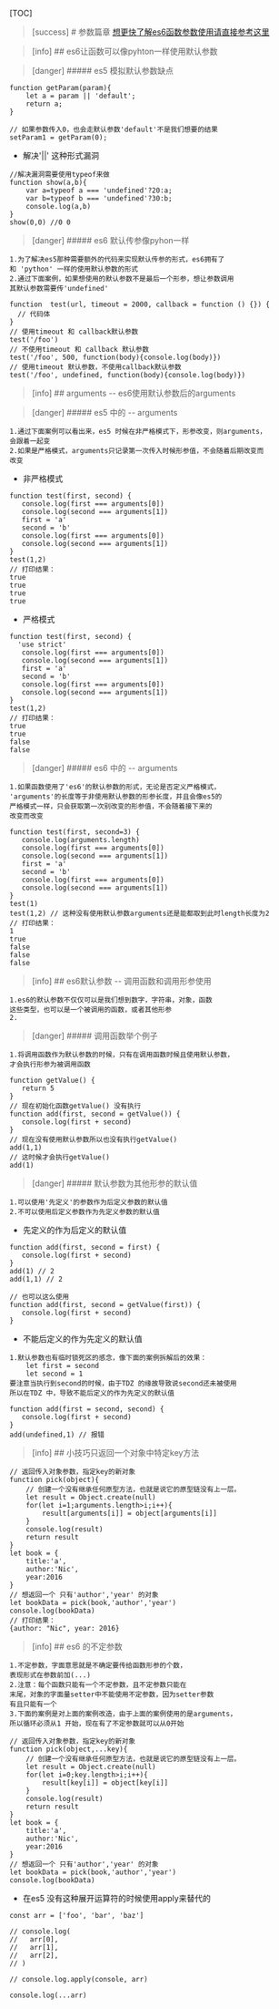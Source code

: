 [TOC]

>[success] # 参数篇章
[想更快了解es6函数参数使用请直接参考这里](https://www.kancloud.cn/cyyspring/more/1006387)

>[info] ## es6让函数可以像pyhton一样使用默认参数

>[danger] ##### es5 模拟默认参数缺点
~~~
function getParam(param){
    let a = param || 'default';
    return a;
}

// 如果参数传入0，也会走默认参数'default'不是我们想要的结果
setParam1 = getParam(0);
~~~
* 解决'||' 这种形式漏洞
~~~
//解决漏洞需要使用typeof来做
function show(a,b){
	var a=typeof a === 'undefined'?20:a;
	var b=typeof b === 'undefined'?30:b;
	console.log(a,b)
}
show(0,0) //0 0
~~~
>[danger] ##### es6 默认传参像pyhon一样
~~~
1.为了解决es5那种需要额外的代码来实现默认传参的形式，es6拥有了
和 'python' 一样的使用默认参数的形式
2.通过下面案例，如果想使用的默认参数不是最后一个形参，想让参数调用
其默认参数需要传'undefined'
~~~
~~~
function  test(url, timeout = 2000, callback = function () {}) {
  // 代码体 
}
// 使用timeout 和 callback默认参数
test('/foo')
// 不使用timeout 和 callback 默认参数
test('/foo', 500, function(body){console.log(body)})
// 使用timeout 默认参数，不使用callback默认参数
test('/foo', undefined, function(body){console.log(body)})
~~~
>[info] ## arguments -- es6使用默认参数后的arguments 

>[danger] ##### es5 中的 -- arguments
~~~
1.通过下面案例可以看出来，es5 时候在非严格模式下，形参改变，则arguments，
会跟着一起变
2.如果是严格模式，arguments只记录第一次传入时候形参值，不会随着后期改变而
改变
~~~
* 非严格模式
~~~
function test(first, second) {
   console.log(first === arguments[0])
   console.log(second === arguments[1])
   first = 'a'
   second = 'b'
   console.log(first === arguments[0])
   console.log(second === arguments[1])
}
test(1,2)
// 打印结果：
true
true
true
true
~~~
* 严格模式
~~~
function test(first, second) {
  'use strict'
   console.log(first === arguments[0])
   console.log(second === arguments[1])
   first = 'a'
   second = 'b'
   console.log(first === arguments[0])
   console.log(second === arguments[1])
}
test(1,2)
// 打印结果：
true
true
false
false
~~~
 >[danger] ##### es6 中的 -- arguments
~~~
1.如果函数使用了'es6'的默认参数的形式，无论是否定义严格模式，
'arguments'的长度等于非使用默认参数的形参长度，并且会像es5的
严格模式一样，只会获取第一次别改变的形参值，不会随着接下来的
改变而改变
~~~
~~~
function test(first, second=3) {
   console.log(arguments.length)
   console.log(first === arguments[0])
   console.log(second === arguments[1])
   first = 'a'
   second = 'b'
   console.log(first === arguments[0])
   console.log(second === arguments[1])
}
test(1)
test(1,2) // 这种没有使用默认参数arguments还是能都取到此时length长度为2
// 打印结果：
1
true
false
false
false
~~~
 >[info] ## es6默认参数 -- 调用函数和调用形参使用
~~~
1.es6的默认参数不仅仅可以是我们想到数字，字符串，对象，函数
这些类型，也可以是一个被调用的函数，或者其他形参
2.
~~~
>[danger] ##### 调用函数举个例子
~~~
1.将调用函数作为默认参数的时候，只有在调用函数时候且使用默认参数，
才会执行形参为被调用函数
~~~
~~~
function getValue() {
   return 5
}
// 现在初始化函数getValue() 没有执行
function add(first, second = getValue()) {
   console.log(first + second)
}
// 现在没有使用默认参数所以也没有执行getValue()
add(1,1)
// 这时候才会执行getValue()
add(1)
~~~
>[danger] ##### 默认参数为其他形参的默认值
~~~
1.可以使用'先定义'的参数作为后定义参数的默认值
2.不可以使用后定义参数作为先定义参数的默认值
~~~
* 先定义的作为后定义的默认值
~~~
function add(first, second = first) {
   console.log(first + second)
}
add(1) // 2
add(1,1) // 2
~~~
~~~
// 也可以这么使用
function add(first, second = getValue(first)) {
   console.log(first + second)
}
~~~
* 不能后定义的作为先定义的默认值
~~~
1.默认参数也有临时锁死区的感念，像下面的案例拆解后的效果：
    let first = second
    let second = 1
要注意当执行到second的时候，由于TDZ 的缘故导致说second还未被使用
所以在TDZ 中，导致不能后定义的作为先定义的默认值
~~~
~~~
function add(first = second, second) {
   console.log(first + second)
}
add(undefined,1) // 报错
~~~
>[info] ## 小技巧只返回一个对象中特定key方法
~~~
// 返回传入对象参数，指定key的新对象    
function pick(object){
    // 创建一个没有继承任何原型方法，也就是说它的原型链没有上一层。
    let result = Object.create(null)
    for(let i=1;arguments.length>i;i++){
        result[arguments[i]] = object[arguments[i]]
    }
    console.log(result)
    return result
}
let book = {
    title:'a',
    author:'Nic',
    year:2016
}
// 想返回一个 只有'author','year' 的对象
let bookData = pick(book,'author','year')
console.log(bookData)
// 打印结果：
{author: "Nic", year: 2016}
~~~
>[info] ## es6 的不定参数
~~~
1.不定参数，字面意思就是不确定要传给函数形参的个数，
表现形式在参数前加(...)
2.注意：每个函数只能有一个不定参数，且不定参数只能在
末尾，对象的字面量setter中不能使用不定参数，因为setter参数
有且只能有一个
3.下面的案例是对上面的案例改造，由于上面的案例使用的是arguments，
所以循环必须从1 开始，现在有了不定参数就可以从0开始
~~~
~~~
// 返回传入对象参数，指定key的新对象
function pick(object,...key){
    // 创建一个没有继承任何原型方法，也就是说它的原型链没有上一层。
    let result = Object.create(null)
    for(let i=0;key.length>i;i++){
        result[key[i]] = object[key[i]]
    }
    console.log(result)
    return result
}
let book = {
    title:'a',
    author:'Nic',
    year:2016
}
// 想返回一个 只有'author','year' 的对象
let bookData = pick(book,'author','year')
console.log(bookData)
~~~
* 在es5 没有这种展开运算符的时候使用apply来替代的
~~~
const arr = ['foo', 'bar', 'baz']

// console.log(
//   arr[0],
//   arr[1],
//   arr[2],
// )

// console.log.apply(console, arr)

console.log(...arr)
~~~
